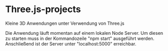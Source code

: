 # Three.js-projects
Kleine 3D Anwendungen unter Verwendung von Three.js

Die Anwendung läuft momentan auf einem lokalen Node Server. 
Um diesen zu starten muss in der Kommandozeile "npm start" ausgeführt werden.
Anschließend ist der Server unter "localhost:5000" erreichbar.

